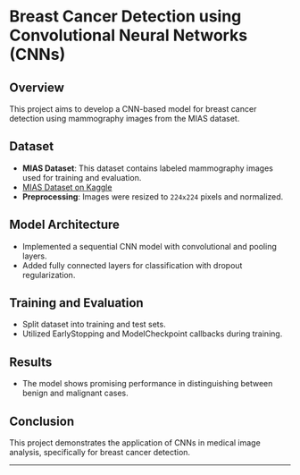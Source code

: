 # Breast Cancer Detection using Convolutional Neural Networks (CNNs)

## Overview
This project aims to develop a CNN-based model for breast cancer detection using mammography images from the MIAS dataset.

## Dataset
- **MIAS Dataset**: This dataset contains labeled mammography images used for training and evaluation.
- [MIAS Dataset on Kaggle](https://www.kaggle.com/datasets/kmader/mias-mammography)
- **Preprocessing**: Images were resized to `224x224` pixels and normalized.

## Model Architecture
- Implemented a sequential CNN model with convolutional and pooling layers.
- Added fully connected layers for classification with dropout regularization.

## Training and Evaluation
- Split dataset into training and test sets.
- Utilized EarlyStopping and ModelCheckpoint callbacks during training.

## Results
- The model shows promising performance in distinguishing between benign and malignant cases.

## Conclusion
This project demonstrates the application of CNNs in medical image analysis, specifically for breast cancer detection.

---

